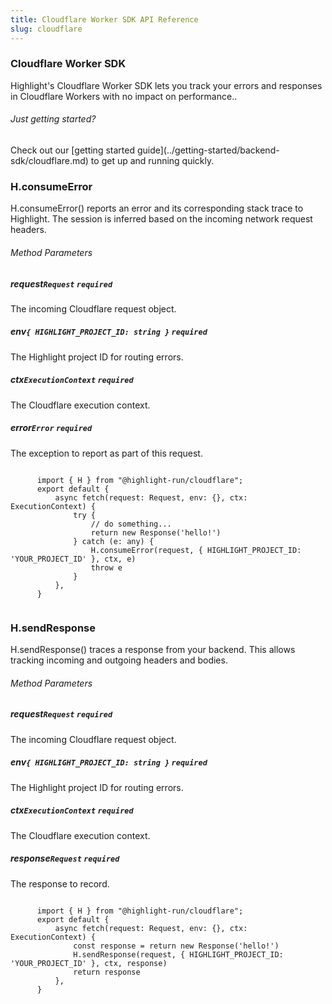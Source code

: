 ```yaml
---
title: Cloudflare Worker SDK API Reference
slug: cloudflare
---
```


<section className="section">
  <div className="left">
    <h3>Cloudflare Worker SDK</h3>
    <p>
      Highlight's Cloudflare Worker SDK lets you track your errors and responses in Cloudflare Workers
with no impact on performance..
    </p>
  </div>
  <div className="right">
    <h6>Just getting started?</h6>
    <p>Check out our [getting started guide](../getting-started/backend-sdk/cloudflare.md) to get up and running quickly.</p>
  </div>
</section>

<section className="section">
  <div className="left">
    <h3>H.consumeError</h3> 
    <p>H.consumeError() reports an error and its corresponding stack trace to Highlight. The session is inferred based on the incoming network request headers.</p>
    <h6>Method Parameters</h6>
    <aside className="parameter">
      <h5>request<code>Request</code> <code>required</code></h5>
      <p>The incoming Cloudflare request object.</p>
    </aside>
    <aside className="parameter">
      <h5>env<code>{ HIGHLIGHT_PROJECT_ID: string }</code> <code>required</code></h5>
      <p>The Highlight project ID for routing errors.</p>
    </aside>
    <aside className="parameter">
      <h5>ctx<code>ExecutionContext</code> <code>required</code></h5>
      <p>The Cloudflare execution context.</p>
    </aside>
    <aside className="parameter">
      <h5>error<code>Error</code> <code>required</code></h5>
      <p>The exception to report as part of this request.</p>
    </aside>
  </div>
  <div className="right">
    <code>
      import { H } from "@highlight-run/cloudflare";
      export default {
          async fetch(request: Request, env: {}, ctx: ExecutionContext) {
              try {
                  // do something...
                  return new Response('hello!')
              } catch (e: any) {
                  H.consumeError(request, { HIGHLIGHT_PROJECT_ID: 'YOUR_PROJECT_ID' }, ctx, e)
                  throw e
              }
          },
      }
    </code>
  </div>
</section>

<section className="section">
  <div className="left">
    <h3>H.sendResponse</h3> 
    <p>H.sendResponse() traces a response from your backend. This allows tracking incoming and outgoing headers and bodies.</p>
    <h6>Method Parameters</h6>
    <aside className="parameter">
      <h5>request<code>Request</code> <code>required</code></h5>
      <p>The incoming Cloudflare request object.</p>
    </aside>
    <aside className="parameter">
      <h5>env<code>{ HIGHLIGHT_PROJECT_ID: string }</code> <code>required</code></h5>
      <p>The Highlight project ID for routing errors.</p>
    </aside>
    <aside className="parameter">
      <h5>ctx<code>ExecutionContext</code> <code>required</code></h5>
      <p>The Cloudflare execution context.</p>
    </aside>
    <aside className="parameter">
      <h5>response<code>Request</code> <code>required</code></h5>
      <p>The response to record.</p>
    </aside>
  </div>
  <div className="right">
    <code>
      import { H } from "@highlight-run/cloudflare";
      export default {
          async fetch(request: Request, env: {}, ctx: ExecutionContext) {
              const response = return new Response('hello!')
              H.sendResponse(request, { HIGHLIGHT_PROJECT_ID: 'YOUR_PROJECT_ID' }, ctx, response)
              return response
          },
      }
    </code>
  </div>
</section>

